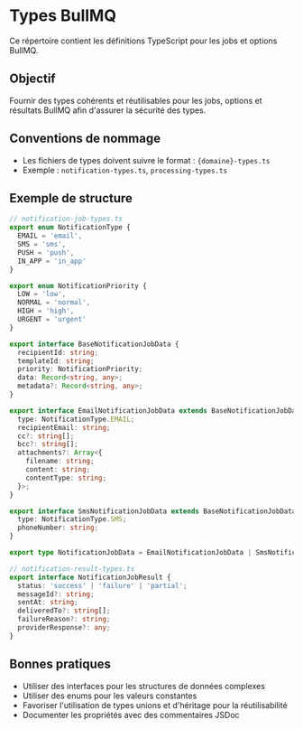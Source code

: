 # Types BullMQ

Ce répertoire contient les définitions TypeScript pour les jobs et options BullMQ.

## Objectif

Fournir des types cohérents et réutilisables pour les jobs, options et résultats BullMQ afin d'assurer la sécurité des types.

## Conventions de nommage

- Les fichiers de types doivent suivre le format : `{domaine}-types.ts`
- Exemple : `notification-types.ts`, `processing-types.ts`

## Exemple de structure

```typescript
// notification-job-types.ts
export enum NotificationType {
  EMAIL = 'email',
  SMS = 'sms',
  PUSH = 'push',
  IN_APP = 'in_app'
}

export enum NotificationPriority {
  LOW = 'low',
  NORMAL = 'normal',
  HIGH = 'high',
  URGENT = 'urgent'
}

export interface BaseNotificationJobData {
  recipientId: string;
  templateId: string;
  priority: NotificationPriority;
  data: Record<string, any>;
  metadata?: Record<string, any>;
}

export interface EmailNotificationJobData extends BaseNotificationJobData {
  type: NotificationType.EMAIL;
  recipientEmail: string;
  cc?: string[];
  bcc?: string[];
  attachments?: Array<{
    filename: string;
    content: string;
    contentType: string;
  }>;
}

export interface SmsNotificationJobData extends BaseNotificationJobData {
  type: NotificationType.SMS;
  phoneNumber: string;
}

export type NotificationJobData = EmailNotificationJobData | SmsNotificationJobData;

// notification-result-types.ts
export interface NotificationJobResult {
  status: 'success' | 'failure' | 'partial';
  messageId?: string;
  sentAt: string;
  deliveredTo?: string[];
  failureReason?: string;
  providerResponse?: any;
}
```

## Bonnes pratiques

- Utiliser des interfaces pour les structures de données complexes
- Utiliser des enums pour les valeurs constantes
- Favoriser l'utilisation de types unions et d'héritage pour la réutilisabilité
- Documenter les propriétés avec des commentaires JSDoc
